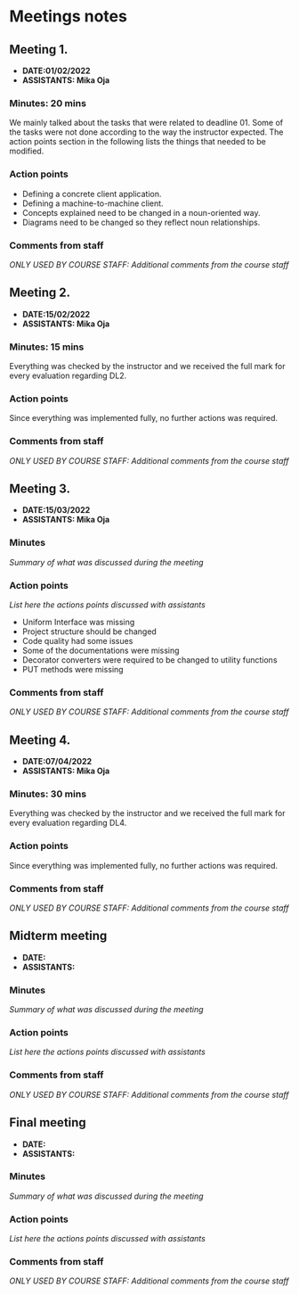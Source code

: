 # Meetings notes

## Meeting 1.
* **DATE:01/02/2022**
* **ASSISTANTS: Mika Oja**

### Minutes: 20 mins
We mainly talked about the tasks that were related to deadline 01. Some of the tasks were not done according to the way the instructor expected. The action points section in the following lists the things that needed to be modified.


### Action points
* Defining a concrete client application.
* Defining a machine-to-machine client.
* Concepts explained need to be changed in a noun-oriented way.
* Diagrams need to be changed so they reflect noun relationships.


### Comments from staff
*ONLY USED BY COURSE STAFF: Additional comments from the course staff*

## Meeting 2.
* **DATE:15/02/2022**
* **ASSISTANTS: Mika Oja**

### Minutes: 15 mins
Everything was checked by the instructor and we received the full mark for every evaluation regarding DL2.

### Action points
Since everything was implemented fully, no further actions was required.


### Comments from staff
*ONLY USED BY COURSE STAFF: Additional comments from the course staff*

## Meeting 3.
* **DATE:15/03/2022**
* **ASSISTANTS: Mika Oja**

### Minutes
*Summary of what was discussed during the meeting*

### Action points
*List here the actions points discussed with assistants*
- Uniform Interface was missing
- Project structure should be changed
- Code quality had some issues
- Some of the documentations were missing
- Decorator converters were required to be changed to utility functions
- PUT methods were missing



### Comments from staff
*ONLY USED BY COURSE STAFF: Additional comments from the course staff*

## Meeting 4.
* **DATE:07/04/2022**
* **ASSISTANTS: Mika Oja**

### Minutes: 30 mins
Everything was checked by the instructor and we received the full mark for every evaluation regarding DL4.

### Action points
Since everything was implemented fully, no further actions was required.

### Comments from staff
*ONLY USED BY COURSE STAFF: Additional comments from the course staff*

## Midterm meeting
* **DATE:**
* **ASSISTANTS:**

### Minutes
*Summary of what was discussed during the meeting*

### Action points
*List here the actions points discussed with assistants*


### Comments from staff
*ONLY USED BY COURSE STAFF: Additional comments from the course staff*

## Final meeting
* **DATE:**
* **ASSISTANTS:**

### Minutes
*Summary of what was discussed during the meeting*

### Action points
*List here the actions points discussed with assistants*


### Comments from staff
*ONLY USED BY COURSE STAFF: Additional comments from the course staff*

